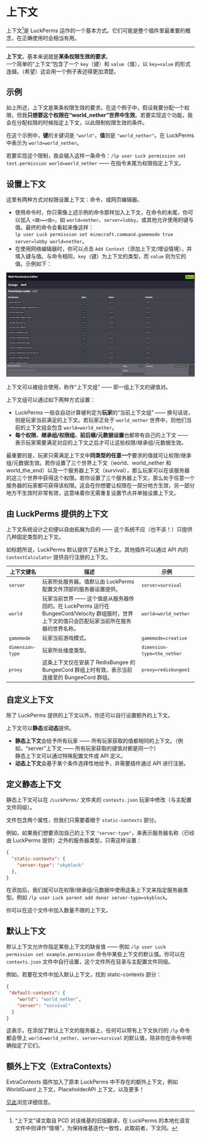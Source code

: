 # 上下文
上下文[^1]是 LuckPerms 运作的一个基本方式。它们可能是整个插件里最重要的概念，在正确使用时会相当有用。

* * *

**上下文**，基本来说就是**某条权限生效的要求**。    
一个简单的“上下文”包含了一个 `key`（键）和 `value`（值），以 `key=value` 的形式连缀。（希望）这会用一个例子表述得更加清楚。

## 示例

如上所述，上下文是某条权限生效的要求。在这个例子中，假设我要分配一个权限，但我**只想要这个权限在“world_nether”世界中生效**。若要实现这个功能，我会在分配权限的时候指定上下文，以此限制权限生效的条件。

在这个示例中，**键**的关键词是 `"world"`，**值**则是 `"world_nether"`。在 LuckPerms 中表示为 `world=world_nether`。

若要实现这个限制，我会输入这样一条命令：`/lp user Luck permission set test.permission world=world_nether` —— 在指令末尾为权限指定上下文。

## 设置上下文

这里有两种方式对权限设置上下文：命令，或网页编辑器。

* 使用命令时，你只需像上述示例的命令那样加入上下文，在命令的末尾，你可以加入 `<键>=<值>`，如 `world=nether`、`server=lobby`，或其他允许使用的键与值。最终的命令会看起来像这样：    
`lp user Luck permission set minecraft.command.gamemode true server=lobby world=nether`。
* 在使用网络编辑器时，你可以点击 `Add Context`（添加上下文/增设情境），并填入键与值。与命令相同，`key`（键）为上下文的类型，而 `value` 则为它的值。示例如下：

![img](images/context-1.gif)

上下文可以被组合使用，称作“上下文组” —— 即一组上下文的键值对。

上下文组可以通过如下两种方式设置：

* LuckPerms 一般会自动计算被判定为**玩家**的“当前上下文组” —— 换句话说，则是玩家当前满足的上下文。若玩家正处于 `world_nether` 世界中，则他们当前的上下文组会包含 `world=world_nether`。
* **每个权限、继承组/权限组、前后缀/元数据设置**也都带有自己的上下文 —— 表示玩家需要满足对应的上下文之后才可让这些权限/继承组/元数据生效。

最重要的是，玩家只需满足上下文中**同类型的任意一个**要求的值就可让权限/继承组/元数据生效。若你设置了三个世界上下文（world、world_nether 和 world_the_end）以及一个服务器上下文（survival），那么玩家可以在该服务器的这三个世界中获得这个权限。若你设置了三个服务器上下文，那么处于任意一个服务器的玩家都可获得该权限。这会在你想要让权限在一部分地方生效，另一部分地方不生效时非常有效，这意味着你无需重复设置节点并单独设置上下文。

## 由 LuckPerms 提供的上下文

上下文系统设计之初便以自由拓展为目的 —— 这个系统不应（也不该！）只提供几种固定类型的上下文。

如标题所说，LuckPerms 默认提供了五种上下文。其他插件可以通过 API 内的 `ContextCalculator` 提供自行注册的上下文。

|上下文键名|描述|示例|
|---|---|---|
|`server`|玩家所处服务器。值默认由 LuckPerms 配置文件顶部的服务器设置提供。|`server=survival`|
|`world`|玩家当前世界 —— 这个值是从服务器传回的。在 LuckPerms 运行在 BungeeCord/Velocity 群组服时，世界上下文的值只会匹配玩家当前所在服务器的世界名称。|`world=world_nether`|
|`gamemode`|玩家当前游戏模式。|`gamemode=creative`|
|`dimension-type`|玩家所处维度类型。|`dimension-type=the_nether`|
|`proxy`|这条上下文仅在安装了 RedisBungee 的 BungeeCord 群组上时有效。表示当前连接至的 BungeeCord 群组。|`proxy=redisbungee1`|

## 自定义上下文

除了 LuckPerms 提供的上下文以外，你还可以自行设置额外的上下文。

上下文可以**静态**或**动态**提供。

* **静态上下文**会给予所有玩家 —— 所有玩家获取的值都相同的上下文。（例如，“server”上下文 —— 所有玩家获取的键值对都是同一个）    
静态上下文可以通过特殊配置文件或 API 定义。
* **动态上下文**会基于某个条件选择性地给予，并需要插件通过 API 进行注册。

## 定义静态上下文

静态上下文可以在 `/LuckPerms/` 文件夹的 `contexts.json` 玩家中修改（与主配置文件同级）。

文件包含两个属性，但我们只需要着眼于 `static-contexts` 部分。

例如，如果我们想要添加自己的上下文 `"server-type"`，来表示服务器名称（已经由 LuckPerms 提供）之外的服务器类型，只需这样设置：

```JSON
{
  "static-contexts": {
    "server-type": "skyblock"
  },
}
```

在添加后，我们就可以在权限/继承组/元数据中使用这条上下文来指定服务器类型。例如 `/lp user Luck parent add donor server-type=skyblock`。

你可以在这个文件中加入数量不限的上下文。

## 默认上下文

默认上下文允许你指定某些上下文的缺省值 —— 例如 `/lp user Luck permission set example.permission` 命令中某些上下文的默认值。你可以在 `contexts.json` 文件中自行设置，这个文件所在目录与主配置文件同级。

例如，若要在文件中加入默认上下文，找到 static-contexts 部分：

```JSON
{
 "default-contexts": {
    "world": "world_nether",
    "server": "survival"
  }
}
```

这表示，在添加了默认上下文的服务器上，任何可以带有上下文执行的 `/lp` 命令都会带上 `world=world_nether`、`server=survival` 的默认值，除非你在命令中明确指定了它们。

## 额外上下文（ExtraContexts）

ExtraContexts 插件加入了原本 LuckPerms 中不存在的额外上下文，例如 WorldGuard 上下文，PlaceholderAPI 上下文，以及更多！

[见此](https://github.com/LuckPerms/ExtraContexts)浏览详细信息。

[^1]: “上下文”译文取自 PCD 对该维基的旧版翻译，在 LuckPerms 的本地化语言文件中则译作“情境”，为保持维基迭代一致性，此取前者，下文同。
